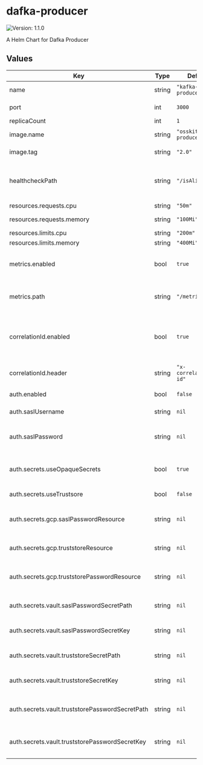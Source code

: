# dafka-producer

![Version: 1.1.0](https://img.shields.io/badge/Version-1.1.0-informational?style=flat-square)

A Helm Chart for Dafka Producer

## Values

| Key | Type | Default | Description |
|-----|------|---------|-------------|
| name | string | `"kafka-producer"` | name for this producer |
| port | int | `3000` | the port to use |
| replicaCount | int | `1` | pod count |
| image.name | string | `"osskit/dafka-producer"` | the image name to use |
| image.tag | string | `"2.0"` | the image tag to use |
| healthcheckPath | string | `"/isAlive"` | the path for healthchecks, used for liveness and readiness |
| resources.requests.cpu | string | `"50m"` | cpu requests |
| resources.requests.memory | string | `"100Mi"` | memory requests |
| resources.limits.cpu | string | `"200m"` | cpu limits |
| resources.limits.memory | string | `"400Mi"` | memory limits |
| metrics.enabled | bool | `true` | should prometheus scrape this server |
| metrics.path | string | `"/metrics"` | a path prometheus should scrape metrics from |
| correlationId.enabled | bool | `true` | should enforce correlation header being present in the record |
| correlationId.header | string | `"x-correlation-id"` | the header of the correlation id |
| auth.enabled | bool | `false` | should use authentication |
| auth.saslUsername | string | `nil` | sasl username |
| auth.saslPassword | string | `nil` | sasl password (not encrypted) |
| auth.secrets.useOpaqueSecrets | bool | `true` | should mount secrets to opaque secrets |
| auth.secrets.useTrustsore | bool | `false` | should use truststore |
| auth.secrets.gcp.saslPasswordResource | string | `nil` | gcp secret resource for sasl password |
| auth.secrets.gcp.truststoreResource | string | `nil` | gcp secret resource for truststore file |
| auth.secrets.gcp.truststorePasswordResource | string | `nil` | gcp secret resource for truststore password |
| auth.secrets.vault.saslPasswordSecretPath | string | `nil` | vault secret path for sasl password |
| auth.secrets.vault.saslPasswordSecretKey | string | `nil` | vault secret key for sasl password |
| auth.secrets.vault.truststoreSecretPath | string | `nil` | vault secret path for truststore file |
| auth.secrets.vault.truststoreSecretKey | string | `nil` | vault secret key for truststore file |
| auth.secrets.vault.truststorePasswordSecretPath | string | `nil` | vault secret path for truststore password |
| auth.secrets.vault.truststorePasswordSecretKey | string | `nil` | vault secret key for truststore password |

